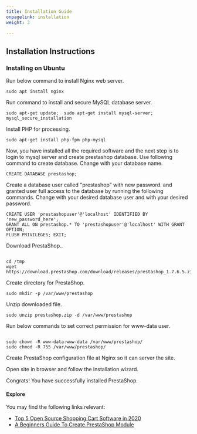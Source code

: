 ```yaml
---
title: Installation Guide
onpagelink: installation
weight: 3

---
```


Installation Instructions
-------------------------

### Installing on Ubuntu

Run below command to install Nginx web server.

 ```
 sudo apt install nginx 
```

Run command to install and secure MySQL database server.

 ```
 sudo apt-get update;  sudo apt-get install mysql-server; mysql_secure_installation 
```

Install PHP for processing.

 ```
 sudo apt-get install php-fpm php-mysql
```

Now, you have installed all the required software and the next step is to login to mysql server and create prestashop database. Use following command to create database. Change with your database name.

 ```
 CREATE DATABASE prestashop; 
```

Create a database user called "prestashop" with new password. and granted user full access to the database by running the following commands. Change with your desired database user and with your desired password.

 ```
 CREATE USER 'prestashopuser'@'localhost' IDENTIFIED BY 'new_password_here'; 
 GRANT ALL ON prestashop.* TO 'prestashopuser'@'localhost' WITH GRANT OPTION;
 FLUSH PRIVILEGES; EXIT;
```

Download PrestaShop..

 ```
 
cd /tmp
wget https://download.prestashop.com/download/releases/prestashop_1.7.6.5.zip

```

Create directory for PrestaShop.

 ```
sudo mkdir -p /var/www/prestashop
```

Unzip downloaded file.

 ```
sudo unzip prestashop.zip -d /var/www/prestashop
```

Run below commands to set correct permission for www-data user.

 ```

sudo chown -R www-data:www-data /var/www/prestashop/
sudo chmod -R 755 /var/www/prestashop/

```

Create PrestaShop configuration file at Nginx so it can server the site.

Open site in browser and follow the installation wizard.

Congrats! You have successfully installed PrestaShop.

#### **Explore**

You may find the following links relevant:

- [Top 5 Open Source Shopping Cart Software in 2020](https://blog.containerize.com/2020/11/27/top-5-open-source-shopping-cart-software-in-2020/)
- [A Beginners Guide To Create PrestaShop Module](https://blog.containerize.com/2021/01/01/a-beginners-guide-to-create-prestashop-module/)
 